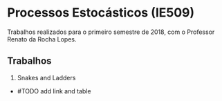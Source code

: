 # Processos Estocásticos (IE509)
Trabalhos realizados para o primeiro semestre de 2018, com o Professor Renato da
Rocha Lopes.

## Trabalhos
1. Snakes and Ladders
  - #TODO add link and table
